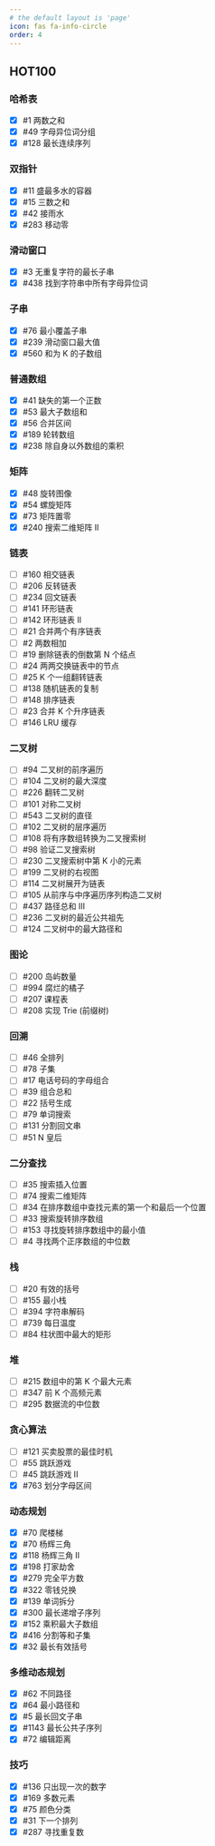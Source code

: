 ```yaml
---
# the default layout is 'page'
icon: fas fa-info-circle
order: 4
---
```


<!-- > Add Markdown syntax content to file `_tabs/about.md`{: .filepath } and it will show up on this page.
{: .prompt-tip } -->

## HOT100

### 哈希表

- [x] #1 两数之和
- [x] #49 字母异位词分组
- [x] #128 最长连续序列

### 双指针

- [x] #11 盛最多水的容器
- [x] #15 三数之和
- [x] #42 接雨水
- [x] #283 移动零

### 滑动窗口

- [x] #3 无重复字符的最长子串
- [x] #438 找到字符串中所有字母异位词

### 子串

- [x] #76 最小覆盖子串
- [x] #239 滑动窗口最大值
- [x] #560 和为 K 的子数组

### 普通数组

- [x] #41 缺失的第一个正数
- [x] #53 最大子数组和
- [x] #56 合并区间
- [x] #189 轮转数组
- [x] #238 除自身以外数组的乘积

### 矩阵

- [x] #48 旋转图像
- [x] #54 螺旋矩阵
- [x] #73 矩阵置零
- [x] #240 搜索二维矩阵 II

### 链表

- [ ] #160 相交链表
- [ ] #206 反转链表
- [ ] #234 回文链表
- [ ] #141 环形链表
- [ ] #142 环形链表 II
- [ ] #21 合并两个有序链表
- [ ] #2 两数相加
- [ ] #19 删除链表的倒数第 N 个结点
- [ ] #24 两两交换链表中的节点
- [ ] #25 K 个一组翻转链表
- [ ] #138 随机链表的复制
- [ ] #148 排序链表
- [ ] #23 合并 K 个升序链表
- [ ] #146 LRU 缓存

### 二叉树

- [ ] #94 二叉树的前序遍历
- [ ] #104 二叉树的最大深度
- [ ] #226 翻转二叉树
- [ ] #101 对称二叉树
- [ ] #543 二叉树的直径
- [ ] #102 二叉树的层序遍历
- [ ] #108 将有序数组转换为二叉搜索树
- [ ] #98 验证二叉搜索树
- [ ] #230 二叉搜索树中第 K 小的元素
- [ ] #199 二叉树的右视图
- [ ] #114 二叉树展开为链表
- [ ] #105 从前序与中序遍历序列构造二叉树
- [ ] #437 路径总和 III
- [ ] #236 二叉树的最近公共祖先
- [ ] #124 二叉树中的最大路径和

### 图论

- [ ] #200 岛屿数量
- [ ] #994 腐烂的橘子
- [ ] #207 课程表
- [ ] #208 实现 Trie (前缀树)

### 回溯

- [ ] #46 全排列
- [ ] #78 子集
- [ ] #17 电话号码的字母组合
- [ ] #39 组合总和
- [ ] #22 括号生成
- [ ] #79 单词搜索
- [ ] #131 分割回文串
- [ ] #51 N 皇后

### 二分查找

- [ ] #35 搜索插入位置
- [ ] #74 搜索二维矩阵
- [ ] #34 在排序数组中查找元素的第一个和最后一个位置
- [ ] #33 搜索旋转排序数组
- [ ] #153 寻找旋转排序数组中的最小值
- [ ] #4 寻找两个正序数组的中位数

### 栈

- [ ] #20 有效的括号
- [ ] #155 最小栈
- [ ] #394 字符串解码
- [ ] #739 每日温度
- [ ] #84 柱状图中最大的矩形

### 堆

- [ ] #215 数组中的第 K 个最大元素
- [ ] #347 前 K 个高频元素
- [ ] #295 数据流的中位数

### 贪心算法

- [ ] #121 买卖股票的最佳时机
- [ ] #55 跳跃游戏
- [ ] #45 跳跃游戏 II
- [x] #763 划分字母区间

### 动态规划

- [x] #70 爬楼梯
- [x] #70 杨辉三角
- [x] #118 杨辉三角 II
- [x] #198 打家劫舍
- [x] #279 完全平方数
- [x] #322 零钱兑换
- [x] #139 单词拆分
- [x] #300 最长递增子序列
- [x] #152 乘积最大子数组
- [x] #416 分割等和子集
- [x] #32 最长有效括号

### 多维动态规划

- [x] #62 不同路径
- [x] #64 最小路径和
- [x] #5 最长回文子串
- [x] #1143 最长公共子序列
- [x] #72 编辑距离

### 技巧

- [x] #136 只出现一次的数字
- [x] #169 多数元素
- [x] #75 颜色分类
- [x] #31 下一个排列
- [x] #287 寻找重复数
